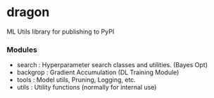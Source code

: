# dragon
ML Utils library for publishing to PyPI

### Modules

  - search : Hyperparameter search classes and utilities. (Bayes Opt)
  - backgrop : Gradient Accumulation (DL Training Module)
  - tools : Model utils, Pruning, Logging, etc.
  - utils : Utility functions (normally for internal use)